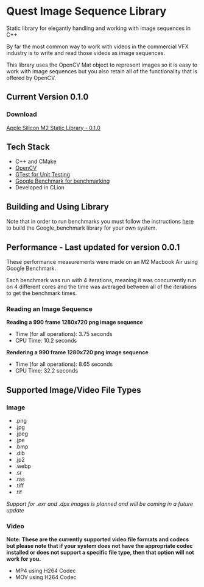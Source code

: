 # Quest Image Sequence Library
Static library for elegantly handling and working with image sequences in C++  
  
By far the most common way to work with videos in the commercial VFX industry is to write and read those videos as 
image sequences.  
  
This library uses the OpenCV Mat object to represent images so it is easy to work with image sequences
but you also retain all of the functionality that is offered by OpenCV.

## Current Version 0.1.0
### Download
[Apple Silicon M2 Static Library - 0.1.0](versions/lib_quest_image_sequence_0_1_0.tar)

## Tech Stack
- C++ and CMake
- [OpenCV](https://opencv.org/)
- [GTest for Unit Testing](https://github.com/google/googletest)
- [Google Benchmark for benchmarking](https://github.com/google/benchmark/tree/main)
- Developed in CLion

## Building and Using Library
Note that in order to run benchmarks you must follow the instructions [here](https://github.com/google/benchmark)
to build the Google_benchmark library for your own system.

## Performance - Last updated for version 0.0.1
These performance measurements were made on an M2 Macbook Air using Google Benchmark.  
  
Each benchmark was run with 4 iterations, meaning it was concurrently run on 4 different cores and the time was averaged
between all of the iterations to get the benchmark times.

### Reading an Image Sequence
**Reading a 990 frame 1280x720 png image sequence**  
- Time (for all operations): 3.75 seconds
- CPU Time: 10.2 seconds  

**Rendering a 990 frame 1280x720 png image sequence**
- Time (for all operations): 8.65 seconds
- CPU Time: 32.2 seconds

## Supported Image/Video File Types
### Image
- .png
- .jpg
- .jpeg
- .jpe
- .bmp
- .dib
- .jp2
- .webp
- .sr
- .ras
- .tiff
- .tif
    
*Support for .exr and .dpx images is planned and will be coming in a future update*

### Video
**Note: These are the currently supported video file formats and codecs but please note that if your system does not have the appropriate codec installed or does not support a specific file type, then that option will not work for you.**
- MP4 using H264 Codec
- MOV using H264 Codec
